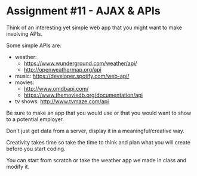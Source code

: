 # Assignment #11 - AJAX & APIs

Think of an interesting yet simple web app that you might want to make involving APIs.

Some simple APIs are:
* weather: 
  * https://www.wunderground.com/weather/api/
  * http://openweathermap.org/api
* music: https://developer.spotify.com/web-api/
* movies:
  * http://www.omdbapi.com/
  * https://www.themoviedb.org/documentation/api
* tv shows: http://www.tvmaze.com/api

Be sure to make an app that you would use or that you would want to show to a potential employer.

Don't just get data from a server, display it in a meaningful/creative way.

Creativity takes time so take the time to think and plan what you will create before you start coding.

You can start from scratch or take the weather app we made in class and modify it.